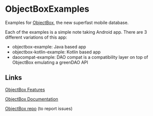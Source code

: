 # ObjectBoxExamples
Examples for [ObjectBox](http://objectbox.io), the new superfast mobile database.

Each of the examples is a simple note taking Android app. There are 3 different variations of this app:

 * objectbox-example: Java based app
 * objectbox-kotlin-example: Kotlin based app
 * daocompat-example: DAO compat is a compatibility layer on top of ObjectBox emulating a greenDAO API


Links
-----
[ObjectBox Features](http://objectbox.io/features/)

[ObjectBox Documentation](http://objectbox.io/documentation/)

[ObjectBox repo](https://github.com/greenrobot/ObjectBox) (to report issues)
